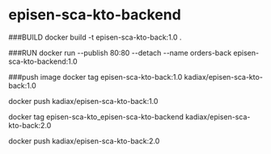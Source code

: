 # episen-sca-kto-backend

###BUILD
docker build -t episen-sca-kto-back:1.0 .

###RUN
docker run --publish 80:80 --detach --name orders-back episen-sca-kto-backend:1.0

###push image
docker tag episen-sca-kto-back:1.0 kadiax/episen-sca-kto-back:1.0

docker push kadiax/episen-sca-kto-back:1.0

docker tag episen-sca-kto_episen-sca-kto-backend kadiax/episen-sca-kto-back:2.0

docker push kadiax/episen-sca-kto-back:2.0

